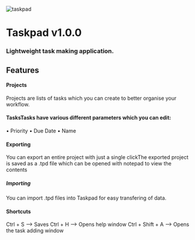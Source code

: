 ![taskpad](https://github.com/user-attachments/assets/856da962-ed7e-4171-9cb0-22ec750ba17c)


# Taskpad v1.0.0

### Lightweight task making application.

## Features

#### Projects

Projects are lists of tasks which you can create to better organise your workflow.

#### TasksTasks have various different parameters which you can edit:
• Priority
• Due Date
• Name

#### Exporting

You can export an entire project with just a single clickThe exported project is saved as a .tpd file which can be opened with notepad to view the contents

##### Importing

You can import .tpd files into Taskpad for easy transfering of data.

#### Shortcuts
Ctrl + S --> Saves
Ctrl + H --> Opens help window
Ctrl + Shift + A --> Opens the task adding window
